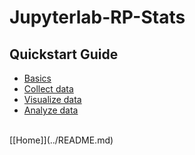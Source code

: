 # Jupyterlab-RP-Stats


## Quickstart Guide

* [Basics](./src/md/basics.md)
* [Collect data](./src/md/collector.md)
* [Visualize data](./src/md/visualizer.md)
* [Analyze data](./src/md/analyzer.md) 
<br>
[[Home]](../README.md)





